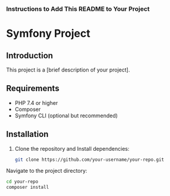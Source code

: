### Instructions to Add This README to Your Project
# Symfony Project

## Introduction
This project is a [brief description of your project].

## Requirements
- PHP 7.4 or higher
- Composer
- Symfony CLI (optional but recommended)

## Installation
1. Clone the repository and Install dependencies:
   ```bash
   git clone https://github.com/your-username/your-repo.git
Navigate to the project directory:

   ```bash  
   cd your-repo
   composer install

